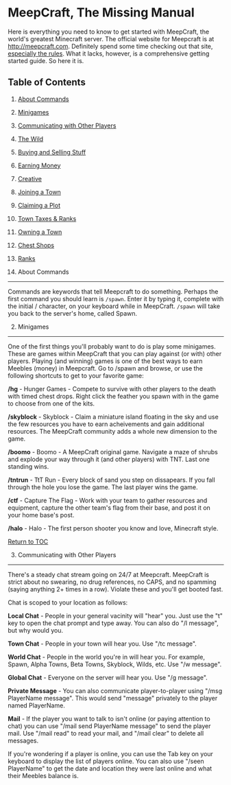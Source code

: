 MeepCraft, The Missing Manual
==========

Here is everything you need to know to get started with MeepCraft, the world's greatest Minecraft server. The official website for Meepcraft is at http://meepcraft.com. Definitely spend some time checking out that site, [especially the rules](http://meepcraft.com/forums/rules.27/). What it lacks, however, is a comprehensive getting started guide. So here it is.

Table of Contents<a name="toc"></a>
-----------------

1. [About Commands](#commands)
2. [Minigames](#minigames)
3. [Communicating with Other Players](#communicating)
4. [The Wild](#wild)
5. [Buying and Selling Stuff](#economy)
6. [Earning Money](#earning)
7. [Creative](#creative)
8. [Joining a Town](#jointowns)
9. [Claiming a Plot](#plots)
10. [Town Taxes & Ranks](#taxes)
11. [Owning a Town](#buytown)
12. [Chest Shops](#chestshop)
13. [Ranks](#ranks)

1. About Commands
-----------

Commands are keywords that tell Meepcraft to do something. Perhaps the first command you should learn is `/spawn`. Enter it by typing it, complete with the initial / character, on your keyboard while in MeepCraft. `/spawn` will take you back to the server's home, called Spawn.

2. Minigames<a name="minigames"></a>
-------------

One of the first things you'll probably want to do is play some minigames. These are games within MeepCraft that you can play against (or with) other players. Playing (and winning) games is one of the best ways to earn Meebles (money) in Meepcraft. Go to /spawn and browse, or use the following shortcuts to get to your favorite game:

**/hg** - Hunger Games - Compete to survive with other players to the death with timed chest drops. Right click the feather you spawn with in the game to choose from one of the kits.

**/skyblock** - Skyblock - Claim a miniature island floating in the sky and use the few resources you have to earn acheivements and gain additional resources. The MeepCraft community adds a whole new dimension to the game.

**/boomo** - Boomo - A MeepCraft original game. Navigate a maze of shrubs and explode your way through it (and other players) with TNT. Last one standing wins.

**/tntrun** - TtT Run - Every block of sand you step on dissapears. If you fall through the hole you lose the game. The last player wins the game. 

**/ctf** - Capture The Flag - Work with your team to gather resources and equipment, capture the other team's flag from their base, and post it on your home base's post. 

**/halo** - Halo - The first person shooter you know and love, Minecraft style. 


[Return to TOC](#toc)

3. Communicating with Other Players
------------------------------------

There's a steady chat stream going on 24/7 at Meepcraft. MeepCraft is strict about no swearing, no drug references, no CAPS, and no spamming (saying anything 2+ times in a row). Violate these and you'll get booted fast. 

Chat is scoped to your location as follows:

**Local Chat** - People in your general vacinity will "hear" you. Just use the "t" key to open the chat prompt and type away. You can also do "/l message", but why would you.

**Town Chat** - People in your town will hear you. Use "/tc message".

**World Chat** - People in the world you're in will hear you. For example, Spawn, Alpha Towns, Beta Towns, Skyblock, Wilds, etc. Use "/w message".

**Global Chat** - Everyone on the server will hear you. Use "/g message". 

**Private Message** - You can also communicate player-to-player using "/msg PlayerName message". This would send "message" privately to the player named PlayerName. 

**Mail** - If the player you want to talk to isn't online (or paying attention to chat) you can use "/mail send PlayerName message" to send the player mail. Use "/mail read" to read your mail, and "/mail clear" to delete all messages.

If you're wondering if a player is online, you can use the Tab key on your keyboard to display the list of players online. You can also use "/seen PlayerName" to get the date and location they were last online and what their Meebles balance is.





